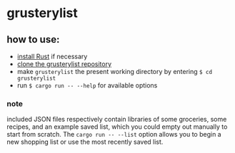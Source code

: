 # grusterylist
## how to use:
- [install Rust](https://doc.rust-lang.org/book/ch01-01-installation.html) if necessary
- [clone the grusterylist repository](https://docs.github.com/en/repositories/creating-and-managing-repositories/cloning-a-repository)
- make `grusterylist` the present working directory by entering `$ cd grusterylist` 
- run `$ cargo run -- --help` for available options
### note
included JSON files respectively contain libraries of some groceries, some recipes, and an example saved list, which you could empty out manually to start from scratch. The `cargo run -- --list` option allows you to begin a new shopping list or use the most recently saved list.
